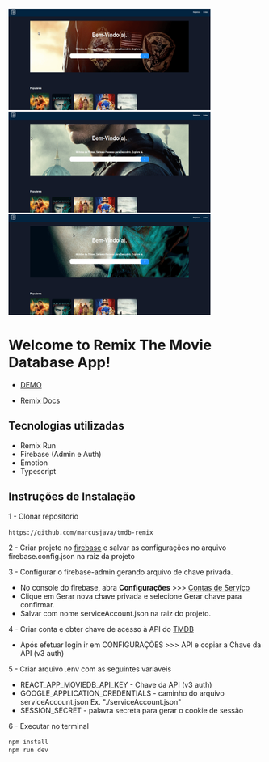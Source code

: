 <img src="app/assets/tmdb-remix1.gif" width=400 height=200/><img src="app/assets/tmdb-remix2.gif" width=400 height=200/><img src="app/assets/tmdb-remix3.gif" width=400 height=200/>

# Welcome to Remix The Movie Database App!

- [DEMO](https://remix-vercel-tmdb-rjb8vmp38-marcusjava.vercel.app/home)

- [Remix Docs](https://remix.run/docs)

## Tecnologias utilizadas

- Remix Run
- Firebase (Admin e Auth)
- Emotion
- Typescript

## Instruções de Instalação

1 - Clonar repositorio

`https://github.com/marcusjava/tmdb-remix`

2 - Criar projeto no [firebase](https://console.firebase.google.com/) e salvar as configurações no arquivo firebase.config.json na raiz da projeto

3 - Configurar o firebase-admin gerando arquivo de chave privada.

- No console do firebase, abra <strong>Configurações</strong> >>> [Contas de Serviço](https://console.firebase.google.com/project/_/settings/serviceaccounts/adminsdk)
- Clique em Gerar nova chave privada e selecione Gerar chave para confirmar.
- Salvar com nome serviceAccount.json na raiz do projeto.

4 - Criar conta e obter chave de acesso à API do [TMDB](https://www.themoviedb.org)

- Após efetuar login ir em CONFIGURAÇÕES >>> API e copiar a Chave da API (v3 auth)

5 - Criar arquivo .env com as seguintes variaveis

- REACT_APP_MOVIEDB_API_KEY - Chave da API (v3 auth)
- GOOGLE_APPLICATION_CREDENTIALS - caminho do arquivo serviceAccount.json Ex. "./serviceAccount.json"
- SESSION_SECRET - palavra secreta para gerar o cookie de sessão

6 - Executar no terminal

```sh
npm install
npm run dev
```
